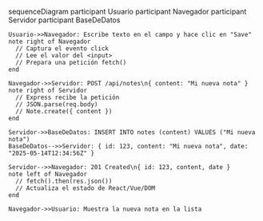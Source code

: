 sequenceDiagram
participant Usuario
participant Navegador
participant Servidor
participant BaseDeDatos

    Usuario->>Navegador: Escribe texto en el campo y hace clic en "Save"
    note right of Navegador
      // Captura el evento click
      // Lee el valor del <input>
      // Prepara una petición fetch()
    end

    Navegador->>Servidor: POST /api/notes\n{ content: "Mi nueva nota" }
    note right of Servidor
      // Express recibe la petición
      // JSON.parse(req.body)
      // Note.create({ content })
    end

    Servidor->>BaseDeDatos: INSERT INTO notes (content) VALUES ("Mi nueva nota")
    BaseDeDatos-->>Servidor: { id: 123, content: "Mi nueva nota", date: "2025-05-14T12:34:56Z" }

    Servidor-->>Navegador: 201 Created\n{ id: 123, content, date }
    note left of Navegador
      // fetch().then(res.json())
      // Actualiza el estado de React/Vue/DOM
    end

    Navegador->>Usuario: Muestra la nueva nota en la lista
